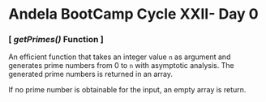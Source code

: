 # Andela BootCamp Cycle XXII- Day 0

### [ *getPrimes()* Function ]

An efficient function that takes an integer value `n` as argument and generates prime numbers from 0 to `n` with asymptotic analysis.
The generated prime numbers is returned in an array. 

If no prime number is obtainable for the input, an empty array is return.
